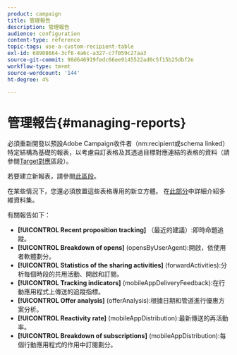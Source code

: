 ```yaml
---
product: campaign
title: 管理報告
description: 管理報告
audience: configuration
content-type: reference
topic-tags: use-a-custom-recipient-table
exl-id: 68908664-3cf6-4a6c-a327-c7f059c27aa3
source-git-commit: 98d646919fedc66ee9145522ad0c5f15b25dbf2e
workflow-type: tm+mt
source-wordcount: '144'
ht-degree: 4%

---
```


# 管理報告{#managing-reports}

必須重新開發以預設Adobe Campaign收件者（nm:recipient或schema linked）特定結構為基礎的報表，以考慮自訂表格及其透過目標對應連結的表格的資料（請參閱[Target對應](../../configuration/using/target-mapping.md)區段）。

若要建立新報表，請參閱[此區段](../../reporting/using/about-reports-creation-in-campaign.md)。

在某些情況下，您還必須放置這些表格專用的新立方體。 在[此部分](../../reporting/using/about-cubes.md)中詳細介紹多維資料集。

有關報告如下：

* **[!UICONTROL Recent proposition tracking]** （最近的建議）:即時命題追蹤。
* **[!UICONTROL Breakdown of opens]** (opensByUserAgent):開啟，依使用者軟體劃分。
* **[!UICONTROL Statistics of the sharing activities]** (forwardActivities):分析每個時段的共用活動、開啟和訂閱。
* **[!UICONTROL Tracking indicators]** (mobileAppDeliveryFeedback):在行動應用程式上傳送的追蹤指標。
* **[!UICONTROL Offer analysis]** (offerAnalysis):根據日期和管道進行優惠方案分析。
* **[!UICONTROL Reactivity rate]** (mobileAppDistribution):最新傳送的再活動率。
* **[!UICONTROL Breakdown of subscriptions]** (mobileAppDistribution):每個行動應用程式的作用中訂閱劃分。
